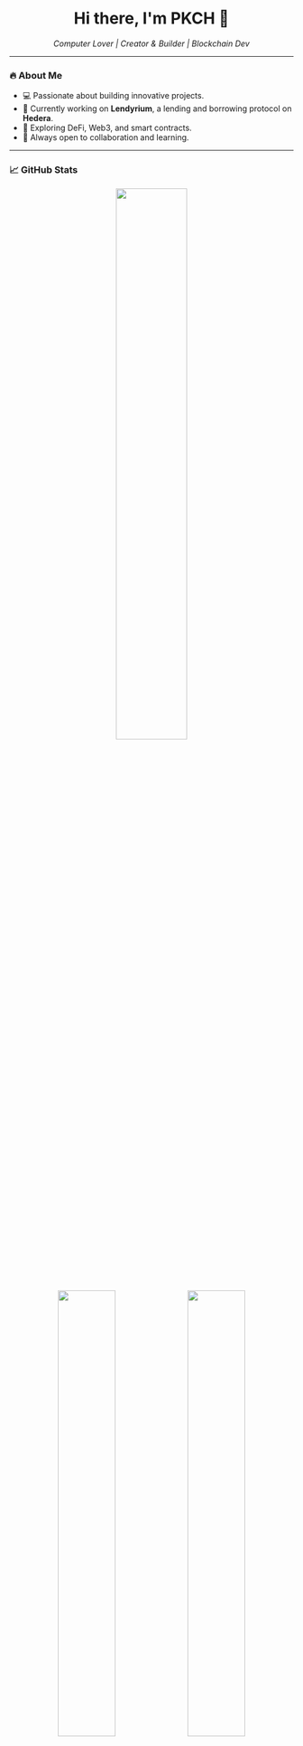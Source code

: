 <h1 align="center">Hi there, I'm PKCH 👋</h1>
<p align="center">
  <em>Computer Lover | Creator & Builder | Blockchain Dev</em>
</p>

---

### 🔥 About Me
- 💻 Passionate about building innovative projects.
- 🚀 Currently working on **Lendyrium**, a lending and borrowing protocol on **Hedera**.
- 🌱 Exploring DeFi, Web3, and smart contracts.
- 🎯 Always open to collaboration and learning.

---

### 📈 GitHub Stats

<p align="center">
  <img width="50%" src="https://github-readme-streak-stats.herokuapp.com/?user=PKCH&theme=radical" />
  <br />
  <img width="45%" src="https://github-readme-stats.vercel.app/api?username=Jeffer&show_icons=true&theme=radical" />
  <img width="45%" src="https://github-readme-stats.vercel.app/api/top-langs/?username=Jeffer&layout=compact&theme=radical" />
</p>

---

### 🛠️ Tech Stack
<p align="center">
  <img src="https://skillicons.dev/icons?i=react,nextjs,typescript,solidity,thirdweb,postgresql,linux" />
</p>

---

### 📫 Connect with Me
[![Twitter](https://img.shields.io/badge/Twitter-%231DA1F2.svg?&style=for-the-badge&logo=twitter&logoColor=white)](https://twitter.com/yourhandle)
[![LinkedIn](https://img.shields.io/badge/LinkedIn-%230077B5.svg?&style=for-the-badge&logo=linkedin&logoColor=white)](https://linkedin.com/in/yourprofile)
[![Website](https://img.shields.io/badge/Website-%23000000.svg?&style=for-the-badge&logo=vercel&logoColor=white)](https://yourwebsite.com)

---

⭐ **Star this repository if you find it useful!** 🚀
